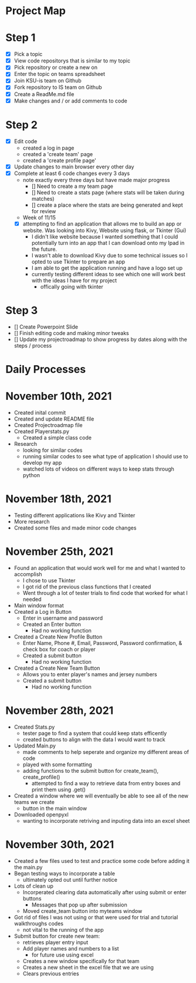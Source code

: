 # Project Map 
# Step 1
- [x] Pick a topic
- [x] View code repositorys that is similar to my topic
- [x] Pick repository or create a new on
- [x] Enter the topic on teams spreadsheet 
- [x] Join KSU-is team on Github
- [x] Fork repository to IS team on Github
- [x] Create a ReadMe.md file
- [x] Make changes and / or add comments to code

 # Step 2
- [x] Edit code
    - created a log in page
    - created a 'create team' page
    - created a 'create profile page'
- [x] Update changes to main browser every other day
- [x] Complete at least 6 code changes every 3 days
    - note exactly every three days but have made major progress
        - [] Need to create a my team page 
        - [] Need to create a stats page (where stats will be taken during matches)
        - [] create a place where the stats are being generated and kept for review 
    - Week of 11/15
    - [x] attempting to find an application that allows me to build an app or website. Was looking into Kivy, Website using flask, or Tkinter (Gui)
        - I didn't like website because I wanted something that I could potentially turn into an app that I can download onto my Ipad in the future.
        - I wasn't able to download Kivy due to some technical issues so I opted to use Tkinter to prepare an app
        - I am able to get the application running and have a logo set up
        - currently testing different ideas to see which one will work best with the ideas I have for my project 
            - offically going with tkinter
 # Step 3 
- [] Create Powerpoint Slide 
- [] Finish editing code and making minor tweaks
- [] Update my projectroadmap to show progress by dates along with the steps / process



# Daily Processes 
# November 10th, 2021
- Created inital commit 
- Created and update README file
- Created Projectroadmap file
- Created Playerstats.py
    - Created a simple class code 
- Research
    - looking for similar codes
    - running similar codes to see what type of application I should use to develop my app
    - watched lots of videos on different ways to keep stats through python 

# November 18th, 2021
- Testing different applications like Kivy and Tkinter
- More research
- Created some files and made minor code changes

# November 25th, 2021
- Found an application that would work well for me and what I wanted to accomplish
    - I chose to use Tkinter
    - I got rid of the previous class functions that I created
    - Went through a lot of tester trials to find code that worked for what I needed
- Main window format
- Created a Log in Button
    - Enter in username and password
    - Created an Enter button
        - Had no working function
- Created a Create New Profile Button
    - Enter Name, Phone #, Email, Password, Password confirmation, & check box for coach or player
    - Created a submit button
        - Had no working function
- Created a Create New Team Button
    - Allows you to enter player's names and jersey numbers
    - Created a submit button
        - Had no working function

# November 28th, 2021
- Created Stats.py 
    - tester page to find a system that could keep stats efficently
    - created buttons to align with the data I would want to track
- Updated Main.py 
    - made comments to help seperate and organize my different areas of code
    - played with some formatting
    - adding functions to the submit button for create_team(), create_profile()
        - attempted to find a way to retrieve data from entry boxes and print them using .get()
- Created a window where we will eventually be able to see all of the new teams we create
    - button in the main window
- Downloaded openpyxl 
    - wanting to incorporate retriving and inputing data into an excel sheet

# November 30th, 2021
- Created a few files used to test and practice some code before adding it the main.py
- Began testing ways to incorporate a table
    - ultimately opted out until further notice
- Lots of clean up
    - Incorperated clearing data automatically after using submit or enter buttons
         - Messages that pop up after submission
    - Moved create_team button into myteams window
- Got rid of files I was not using or that were used for trial and tutorial walkthroughs codes
    - not vital to the running of the app
- Submit button for create new team:
    - retrieves player entry input
    - Add player names and numbers to a list
        - for future use using excel 
    - Creates a new window specifically for that team
    - Creates a new sheet in the excel file that we are using
    - Clears previous entries




